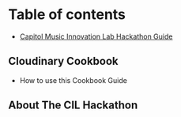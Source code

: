 # Table of contents

* [Capitol Music Innovation Lab Hackathon Guide](README.md)

## Cloudinary Cookbook

* How to use this Cookbook Guide

## About The CIL Hackathon

